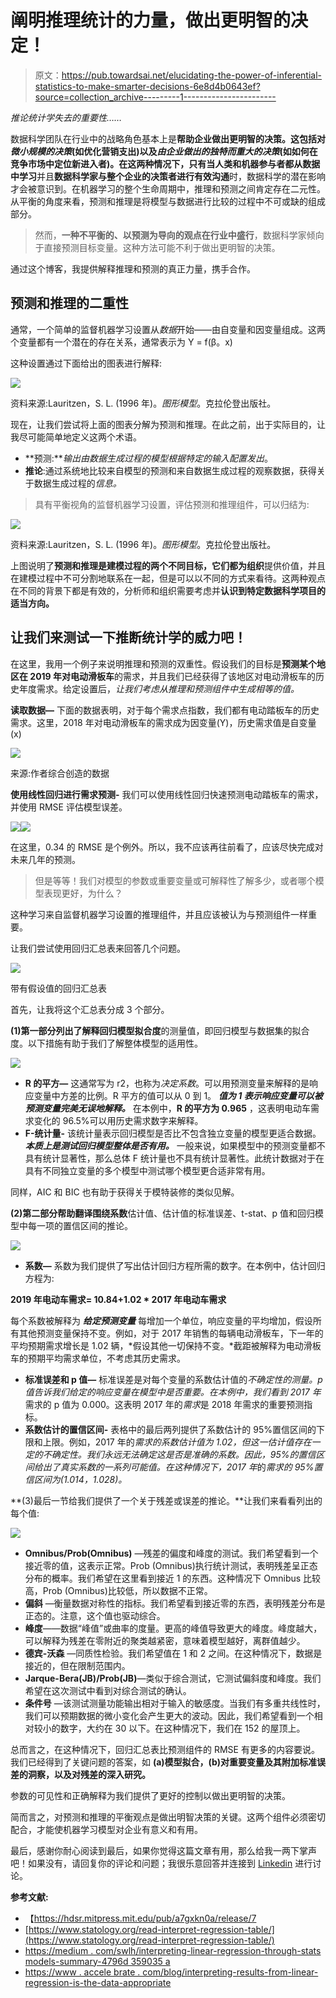 # 阐明推理统计的力量，做出更明智的决定！

> 原文：<https://pub.towardsai.net/elucidating-the-power-of-inferential-statistics-to-make-smarter-decisions-6e8d4b0643ef?source=collection_archive---------1----------------------->

*推论统计学失去的重要性……*

数据科学团队在行业中的战略角色基本上是**帮助企业做出更明智的决策。**这包括对*微小规模的决策*(如优化营销支出)以及*由企业做出的独特而重大的决策*(如如何在竞争市场中定位新进入者)。在这两种情况下，只有当**人类和机器参与者都从数据中学习**并且**数据科学家与整个企业的决策者进行有效沟通**时，数据科学的潜在影响才会被意识到。在机器学习的整个生命周期中，推理和预测之间肯定存在二元性。从平衡的角度来看，预测和推理是将模型与数据进行比较的过程中不可或缺的组成部分。

> 然而，**一种不平衡的、以预测为导向的观点在行业中盛行**，数据科学家倾向于直接预测目标变量。这种方法可能不利于做出更明智的决策。

通过这个博客，我提供解释推理和预测的真正力量，携手合作。

## **预测和推理的二重性**

通常，一个简单的监督机器学习设置从*数据*开始——由自变量和因变量组成。这两个变量都有一个潜在的存在关系，通常表示为 Y = f(β。x)

这种设置通过下面给出的图表进行解释:

![](img/91eb929d2b97041e801d0031a003a93c.png)

资料来源:Lauritzen，S. L. (1996 年)。*图形模型*。克拉伦登出版社。

现在，让我们尝试将上面的图表分解为预测和推理。在此之前，出于实际目的，让我尽可能简单地定义这两个术语。

*   **预测:***输出由数据生成过程的模型根据特定的输入配置发出*。
*   **推论**:通过系统地比较来自模型的预测和来自数据生成过程的观察数据，获得关于数据生成过程的*信息。*

> 具有平衡视角的监督机器学习设置，评估预测和推理组件，可以归结为:

![](img/73755bd0a470223e59439995691f4e6a.png)

资料来源:Lauritzen，S. L. (1996 年)。*图形模型*。克拉伦登出版社。

上图说明了**预测和推理是建模过程的两个不同目标，它们都为组织**提供价值，并且在建模过程中不可分割地联系在一起，但是可以以不同的方式来看待。这两种观点在不同的背景下都是有效的，分析师和组织需要考虑并**认识到特定数据科学项目的适当方向。**

## **让我们来测试一下推断统计学的威力吧！**

在这里，我用一个例子来说明推理和预测的双重性。假设我们的目标是**预测某个地区在 2019 年对电动滑板车**的需求，并且我们已经获得了该地区对电动滑板车的历史年度需求。给定设置后，*让我们考虑从推理和预测组件中生成相等的值。*

**读取数据—** 下面的数据表明，对于每个需求点指数，我们都有电动踏板车的历史需求。这里，2018 年对电动滑板车的需求成为因变量(Y)，历史需求值是自变量(x)

![](img/a60c1ca81cfaeffd35af0ed4b6e873f9.png)

来源:作者综合创造的数据

**使用线性回归进行需求预测-** 我们可以使用线性回归快速预测电动踏板车的需求，并使用 RMSE 评估模型误差。

![](img/5f6c48e114a857bfab828a19e719e17b.png)![](img/93070ce1b0cd7059ae8be4e2422a34f0.png)

在这里，0.34 的 RMSE 是个例外。所以，我不应该再往前看了，应该尽快完成对未来几年的预测。

> 但是等等！我们对模型的参数或重要变量或可解释性了解多少，或者哪个模型表现更好，为什么？

这种学习来自监督机器学习设置的推理组件，并且应该被认为与预测组件一样重要。

让我们尝试使用回归汇总表来回答几个问题。

![](img/85d10531e3d30801dd1c98f426e10218.png)

带有假设值的回归汇总表

首先，让我将这个汇总表分成 3 个部分。

**(1)第一部分列出了解释回归模型拟合度**的测量值，即回归模型与数据集的拟合度。以下措施有助于我们了解整体模型的适用性。

![](img/6d77dfae94197247b88ccbbf08581386.png)

*   **R 的平方—** 这通常写为 r2，也称为*决定系数*。可以用预测变量来解释的是响应变量中方差的比例。R 平方的值可以从 0 到 1。 ***值为 1 表示响应变量可以被预测变量完美无误地解释。*** 在本例中，**R 的平方为 0.965** ，这表明电动车需求变化的 96.5%可以用历史需求数字来解释。
*   **F-统计量-** 该统计量表示回归模型是否比不包含独立变量的模型更适合数据。 ***本质上是测试回归模型整体是否有用。*** 一般来说，如果模型中的预测变量都不具有统计显著性，那么总体 F 统计量也不具有统计显著性。此统计数据对于在具有不同独立变量的多个模型中测试哪个模型更合适非常有用。

同样，AIC 和 BIC 也有助于获得关于模特装修的类似见解。

**(2)第二部分帮助翻译围绕系数**估计值、估计值的标准误差、t-stat、p 值和回归模型中每一项的置信区间的推论。

![](img/44cb57a408146c8a7a1de308a1c73bcb.png)

*   **系数—** 系数为我们提供了写出估计回归方程所需的数字。在本例中，估计回归方程为:

**2019 年电动车需求= 10.84+1.02 * 2017 年电动车需求**

每个系数被解释为 ***给定预测变量*** 每增加一个单位，响应变量的平均增加，假设所有其他预测变量保持不变。例如，对于 2017 年销售的每辆电动滑板车，下一年的平均预期需求增长是 1.02 辆，*假设其他一切保持不变。*截距被解释为电动滑板车的预期平均需求单位，不考虑其历史需求。

*   **标准误差和 p 值—** 标准误差是对每个变量的系数估计值的*不确定性的测量。p 值告诉我们给定的响应变量在模型中是否重要。在本例中，我们看到 2017 年*需求的 p 值为 0.000。这表明 2017 年的*需求*是 2018 年需求的重要预测指标。
*   **系数估计的置信区间-** 表格中的最后两列提供了系数估计的 95%置信区间的下限和上限。例如，2017 年的*需求的系数估计值为 1.02，但这一估计值存在一定的不确定性。我们永远无法确定这是否是准确的系数。因此，95%的置信区间给出了真实系数的一系列可能值。在这种情况下，2017 年*的*需求的 95%置信区间为(1.014，1.028)。*

**(3)最后一节给我们提供了一个关于残差或误差的推论。**让我们来看看列出的每个值:

![](img/0208518c28f0520eceda6ecd823a6f29.png)

*   **Omnibus/Prob(Omnibus)** —残差的偏度和峰度的测试。我们希望看到一个接近零的值，这表示正常。Prob (Omnibus)执行统计测试，表明残差呈正态分布的概率。我们希望在这里看到接近 1 的东西。这种情况下 Omnibus 比较高，Prob (Omnibus)比较低，所以数据不正常。
*   **偏斜** —衡量数据对称性的指标。我们希望看到接近零的东西，表明残差分布是正态的。注意，这个值也驱动综合。
*   **峰度**——数据“峰值”或曲率的度量。更高的峰值导致更大的峰度。峰度越大，可以解释为残差在零附近的聚类越紧密，意味着模型越好，离群值越少。
*   **德宾-沃森** —同质性检验。我们希望值在 1 和 2 之间。在这种情况下，数据是接近的，但在限制范围内。
*   **Jarque-Bera(JB)/Prob(JB)**—类似于综合测试，它测试偏斜度和峰度。我们希望在这次测试中看到对综合测试的确认。
*   **条件号** —该测试测量功能输出相对于输入的敏感度。当我们有多重共线性时，我们可以预期数据的微小变化会产生更大的波动。因此，我们希望看到一个相对较小的数字，大约在 30 以下。在这种情况下，我们在 152 的屋顶上。

总而言之，在这种情况下，回归汇总表比预测组件的 RMSE 有更多的内容要说。我们已经得到了关键问题的答案，如 **(a)模型拟合，(b)对重要变量及其附加标准误差的洞察，以及对残差的深入研究。**

参数的可见性和正确解释为我们提供了更好的控制以做出更明智的决策。

简而言之，对预测和推理的平衡观点是做出明智决策的关键。这两个组件必须密切配合，才能使机器学习模型对企业有意义和有用。

最后，感谢你耐心阅读到最后，如果你觉得这篇文章有用，那么给我一两下掌声吧！如果没有，请回复你的评论和问题；我很乐意回答并连接到 [Linkedin](https://www.linkedin.com/in/harjot-kaur-99792118/) 进行讨论。

**参考文献:**

*   【https://hdsr.mitpress.mit.edu/pub/a7gxkn0a/release/7 
*   [https://www.statology.org/read-interpret-regression-table/](https://www.statology.org/read-interpret-regression-table/)
*   [https://medium . com/swlh/interpreting-linear-regression-through-stats models-summary-4796d 359035 a](https://medium.com/swlh/interpreting-linear-regression-through-statsmodels-summary-4796d359035a)
*   [https://www . accele brate . com/blog/interpreting-results-from-linear-regression-is-the-data-appropriate](https://www.accelebrate.com/blog/interpreting-results-from-linear-regression-is-the-data-appropriate)